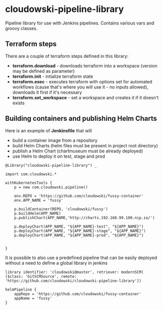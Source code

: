 # cloudowski-pipeline-library
Pipeline library for use with Jenkins pipelines. Contains various vars and groovy classes.


## Terraform steps

There are a couple of terraform steps defined in this library:

* **terraform.download** - downloads terraform into a workspace (version may be defined as parameter)
* **terraform.init** - intialize terraform state
* **terraform.exec** - executes terraform with options set for automated workflows (cause that's where you will use it - no inputs allowed), downloads it first if it's necessary
* **terraform.set_workspace** - set a workspace and creates it if it doesn't exists

## Building containers and publishing Helm Charts

Here is an example of **Jenkinsfile** that will
* build a container image from a repository
* build Helm Charts (helm files must be present in project root directory)
* publish a Helm Chart (chartmuseum must be already deployed)
* use Helm to deploy it on test, stage and prod


```
@Library("cloudowski-pipeline-library") _

import com.cloudowski.*

withKubernetesTools {
    p = new com.cloudowski.pipeline()

    env.REPO = 'https://github.com/cloudowski/fussy-container'
    env.APP_NAME = 'fussy'

    p.buildContainer(REPO, 'cloudowski/fussy')
    p.buildHelm(APP_NAME)
    p.publishChart(APP_NAME,'http://charts.192.168.99.100.nip.io/')

    p.deployChart(APP_NAME, "${APP_NAME}-test", "${APP_NAME}")
    p.deployChart(APP_NAME, "${APP_NAME}-stage", "${APP_NAME}")
    p.deployChart(APP_NAME, "${APP_NAME}-prod", "${APP_NAME}")


}
```

It is possible to also use a predefined pipeline that can be easily deployed without a need to define a global library in jenkins

```
library identifier: 'cloudowski@master', retriever: modernSCM( [$class: 'GitSCMSource', remote: 'https://github.com/cloudowski/cloudowski-pipeline-library'])

helmPipeline {
    appRepo = 'https://github.com/cloudowski/fussy-container'
    appName = 'fussy'
}
```
